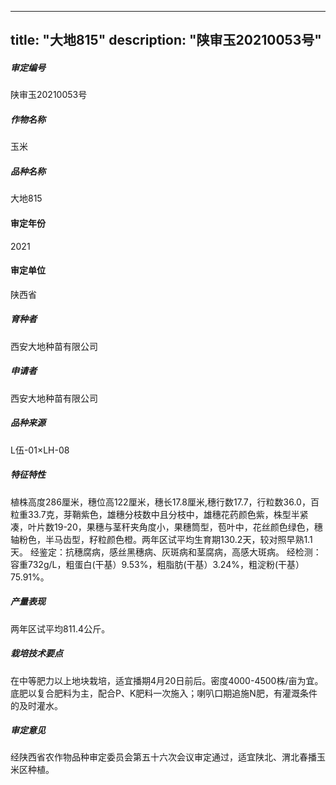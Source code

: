 
---
title: "大地815"
description: "陕审玉20210053号"
---
##### 审定编号 
陕审玉20210053号

##### 作物名称
玉米

##### 品种名称
大地815

#### 审定年份
2021	

#### 审定单位
陕西省

##### 育种者
西安大地种苗有限公司

##### 申请者
西安大地种苗有限公司

##### 品种来源
L伍-01×LH-08

##### 特征特性
植株高度286厘米，穗位高122厘米，穗长17.8厘米,穗行数17.7，行粒数36.0，百粒重33.7克，芽鞘紫色，雄穗分枝数中且分枝中，雄穗花药颜色紫，株型半紧凑，叶片数19-20，果穗与茎秆夹角度小，果穗筒型，苞叶中，花丝颜色绿色，穗轴粉色，半马齿型，籽粒颜色橙。两年区试平均生育期130.2天，较对照早熟1.1天。
经鉴定：抗穗腐病，感丝黑穗病、灰斑病和茎腐病，高感大斑病。
经检测：容重732g/L，粗蛋白(干基）9.53%，粗脂肪(干基）3.24%，粗淀粉(干基）75.91%。

##### 产量表现
两年区试平均811.4公斤。

##### 栽培技术要点
在中等肥力以上地块栽培，适宜播期4月20日前后。密度4000-4500株/亩为宜。底肥以复合肥料为主，配合P、K肥料一次施入；喇叭口期追施N肥，有灌溉条件的及时灌水。

##### 审定意见
经陕西省农作物品种审定委员会第五十六次会议审定通过，适宜陕北、渭北春播玉米区种植。


